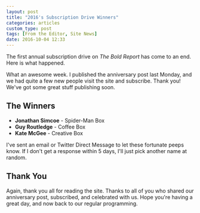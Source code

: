 ```yaml
---
layout: post
title: "2016's Subscription Drive Winners"
categories: articles
custom_type: post
tags: [From the Editor, Site News]
date: 2016-10-04 12:33
---
```

The first annual subscription drive on *The Bold Report* has come to an end. Here is what happened.

What an awesome week. I published the anniversary post last Monday, and we had quite a few new people visit the site and subscribe. Thank you! We've got some great stuff publishing soon.

## The Winners

- **Jonathan Simcoe** - Spider-Man Box
- **Guy Routledge** - Coffee Box
- **Kate McGee** - Creative Box

I've sent an email or Twitter Direct Message to let these fortunate peeps know. If I don't get a response within 5 days, I'll just pick another name at random.

## Thank You

Again, thank you all for reading the site. Thanks to all of you who shared our anniversary post, subscribed, and celebrated with us. Hope you're having a great day, and now back to our regular programming.